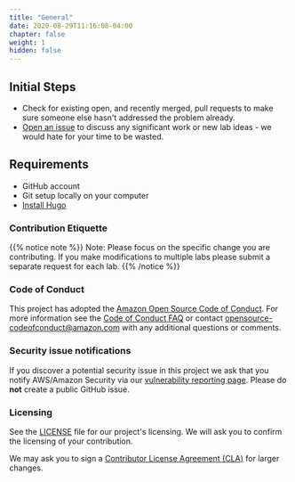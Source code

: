 ```yaml
---
title: "General"
date: 2020-08-29T11:16:08-04:00
chapter: false
weight: 1
hidden: false
---
```


## Initial Steps
 - Check for existing open, and recently merged, pull requests to make sure someone else hasn't addressed the problem already.
 - [Open an issue](https://github.com/awslabs/aws-well-architected-labs/issues/new) to discuss any significant work or new lab ideas - we would hate for your time to be wasted.

## Requirements
 - GitHub account
 - Git setup locally on your computer
 - [Install Hugo](https://gohugo.io/getting-started/installing/)

### Contribution Etiquette

{{% notice note %}}
Note: Please focus on the specific change you are contributing. If you make modifications to multiple labs please submit a separate request for each lab.
{{% /notice %}}

### Code of Conduct
This project has adopted the [Amazon Open Source Code of Conduct](https://aws.github.io/code-of-conduct).
For more information see the [Code of Conduct FAQ](https://aws.github.io/code-of-conduct-faq) or contact opensource-codeofconduct@amazon.com with any additional questions or comments.

### Security issue notifications
If you discover a potential security issue in this project we ask that you notify AWS/Amazon Security via our [vulnerability reporting page](https://aws.amazon.com/security/vulnerability-reporting/). Please do **not** create a public GitHub issue.


### Licensing
See the [LICENSE](https://github.com/awslabs/aws-well-architected-labs/blob/master/LICENSE) file for our project's licensing. We will ask you to confirm the licensing of your contribution.

We may ask you to sign a [Contributor License Agreement (CLA)](https://en.wikipedia.org/wiki/Contributor_License_Agreement) for larger changes.
